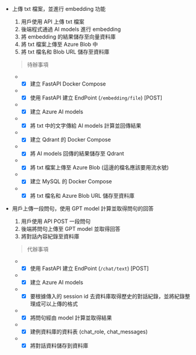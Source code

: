 * 上傳 txt 檔案，並進行 embedding 功能
  1. 用戶使用 API 上傳 txt 檔案
  2. 後端程式通過 AI models 進行 embedding
  3. 將 embedding 的結果儲存至向量資料庫
  4. 將 txt 檔案上傳至 Azure Blob 中
  5. 將 txt 檔名和 Blob URL 儲存至資料庫
   
  >待辦事項
  * - [X] 建立 FastAPI Docker Compose
  * - [X] 使用 FastAPI 建立 EndPoint (`/embedding/file`) [POST]
  * - [X] 建立 Azure AI models
  * - [X] 將 txt 中的文字傳給 AI models 計算並回傳結果
  * - [X] 建立 Qdrant 的 Docker Compose
  * - [X] 將 AI models 回傳的結果儲存至 Qdrant
  * - [X] 將 txt 檔案上傳至 Azure Blob (這邊的檔名應該要用流水號)
  * - [X] 建立 MySQL 的 Docker Compose
  * - [X] 將 txt 檔名和 Azure Blob URL 儲存至資料庫

* 用戶上傳一段問句，使用 GPT model 計算並取得問句的回答
  1. 用戶使用 API POST 一段問句
  2. 後端將問句上傳至 GPT model 並取得回答
  3. 將對話內容紀錄至資料庫

  > 代辦事項
  * - [X] 使用 FastAPI 建立 EndPoint (`/chat/text`) [POST]
  * - [X] 建立 Azure AI models
  * - [X] 要根據傳入的 session id 去資料庫取得歷史的對話紀錄，並將紀錄整理成可以上傳的格式
  * - [X] 將問句經由 model 計算並取得結果
  * - [X] 建例資料庫的資料表 (chat_role, chat_messages)
  * - [X] 將對話資料儲存到資料庫